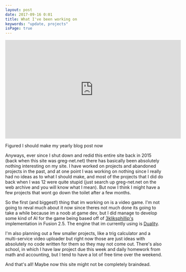 ```yaml
---
layout: post
date: 2017-09-16 0:01
title: What I've been working on
keywords: "update, projects"
isPage: true
---
```


<iframe width="560" height="315" src="https://www.youtube-nocookie.com/embed/4B5tix071ns?rel=0" frameborder="0" allowfullscreen></iframe>

Figured I should make my yearly blog post now

Anyways, ever since I shut down and redid this entire site back in 2015 (back when this site was greg-net.net) there has basically been absolutely nothing interesting on my site. I have worked on projects and abandoned projects in the past, and at one point I was working on nothing since I really had no ideas as to what I should make, and most of the projects that I did do back when I was 12 were quite stupid (just search up greg-net.net on the web archive and you will know what I mean). But now I think I might have a few projects that wont go down the toilet after a few months. 

So the first (and biggest!) thing that im working on is a video game. I'm not going to reval much about it now since theres not much done its going to take a while because im a noob at game dev, but I did manage to develop some kind of AI for the game being based off of [3kliksphillip's](https://www.youtube.com/channel/UCmu9PVIZBk-ZCi-Sk2F2utA) implementation in Fusion 2.5. The engine that im currently using is [Duality](http:///duality.adamslair.net).

I'm also planning out a few smaller projects, like a trig calculator and a multi-service video uploader but right now those are just ideas with absolutely no code written for them so they may not come out. There's also school, in which I have law project due this week and daily homework from math and accounting, but I tend to have a lot of free time over the weekend.

And that's all! Maybe now this site might not be completely braindead.